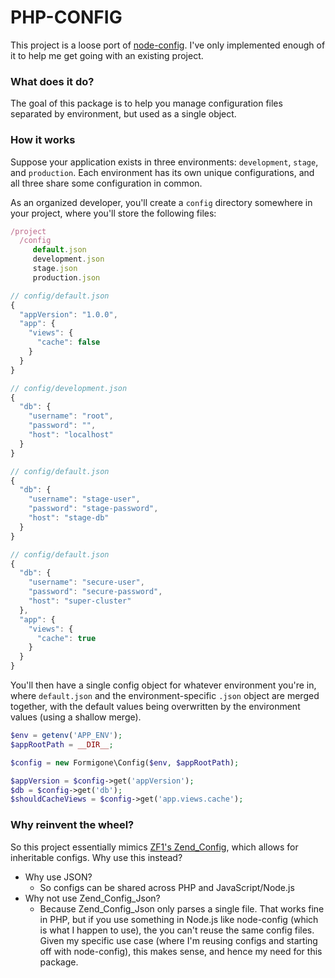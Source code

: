 # PHP-CONFIG

This project is a loose port of [node-config](https://www.npmjs.com/package/config). I've only implemented enough of it to help me get going with an existing project.

### What does it do?

The goal of this package is to help you manage configuration files separated by environment, but used as a single object.

### How it works

Suppose your application exists in three environments: `development`, `stage`, and `production`. Each environment has its own unique configurations, and all three share some configuration in common.

As an organized developer, you'll create a `config` directory somewhere in your project, where you'll store the following files:

```javascript
/project
  /config
     default.json
     development.json
     stage.json
     production.json

// config/default.json
{
  "appVersion": "1.0.0",
  "app": {
    "views": {
      "cache": false
    }
  }
}

// config/development.json
{
  "db": {
    "username": "root",
    "password": "",
    "host": "localhost"
  }
}

// config/default.json
{
  "db": {
    "username": "stage-user",
    "password": "stage-password",
    "host": "stage-db"
  }
}

// config/default.json
{
  "db": {
    "username": "secure-user",
    "password": "secure-password",
    "host": "super-cluster"
  },
  "app": {
    "views": {
      "cache": true
    }
  }
}
```

You'll then have a single config object for whatever environment you're in, where `default.json` and the environment-specific `.json` object are merged together, with the default values being overwritten by the environment values (using a shallow merge).

```php
$env = getenv('APP_ENV');
$appRootPath = __DIR__;

$config = new Formigone\Config($env, $appRootPath);

$appVersion = $config->get('appVersion');
$db = $config->get('db');
$shouldCacheViews = $config->get('app.views.cache');
```

### Why reinvent the wheel?

So this project essentially mimics [ZF1's Zend_Config](https://github.com/zf1/zend-config), which allows for inheritable configs. Why use this instead?

 + Why use JSON?
     + So configs can be shared across PHP and JavaScript/Node.js
 + Why not use Zend_Config_Json?
     + Because Zend_Config_Json only parses a single file. That works fine in PHP, but if you use something in Node.js like node-config (which is what I happen to use), the you can't reuse the same config files. Given my specific use case (where I'm reusing configs and starting off with node-config), this makes sense, and hence my need for this package.
